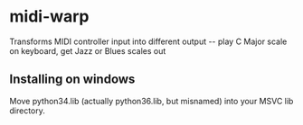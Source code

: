 # midi-warp
Transforms MIDI controller input into different output -- play C Major scale on keyboard, get Jazz or Blues scales out


## Installing on windows
Move python34.lib (actually python36.lib, but misnamed) into your MSVC lib directory.
